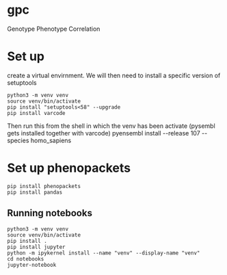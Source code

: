 # gpc
Genotype Phenotype Correlation 


# Set up
create a virtual envirnment. We will then need to install a specific version of setuptools
```
python3 -m venv venv
source venv/bin/activate
pip install "setuptools<58" --upgrade
pip install varcode
```

Then run this from the shell in which the venv has been activate (pysembl gets installed together with varcode)
pyensembl install --release 107 --species homo_sapiens



# Set up phenopackets
```
pip install phenopackets
pip install pandas
```


## Running notebooks

```
python3 -m venv venv
source venv/bin/activate
pip install .
pip install jupyter
python -m ipykernel install --name "venv" --display-name "venv"
cd notebooks
jupyter-notebook
```